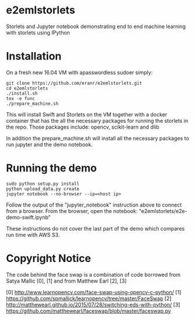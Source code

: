 # e2emlstorlets
Storlets and Jupyter notebook demonstrating end to end machine learning with storlets
using IPython

# Installation
On a fresh new 16.04 VM with apasswordless sudoer simply:

```
git clone https://github.com/eranr/e2emlstorlets.git
cd e2emlstorlets
./install.sh
tox -e func
./prepare_machine.sh
```

This will install Swift and Storlets on the VM together with
a docker container that has the all the necessary packages
for running the storlets in the repo.
Those packages include: opencv, scikit-learn and dlib

In addition the prepare_machine.sh will install all the necessary
packages to run jupyter and the demo notebook.

# Running the demo

```
sudo python setup.py install
python upload_data.py create
jupyter notebook --no-browser --ip=<host ip>
```

Follow the output of the "jupyter_notebook" instruction above
to connect from a browser. From the browser, open the notebook:
"e2emlstorlets/e2e-demo-swift.ipynb"

These instructions do not cover the last part of the demo which
compares run time with AWS S3.

# Copyright Notice
The code behind the face swap is a combination of code borrowed from
Satya Mallic [0], [1] and from Matthew Earl [2], [3]

[0] http://www.learnopencv.com/face-swap-using-opencv-c-python/
[1] https://github.com/spmallick/learnopencv/tree/master/FaceSwap
[2] http://matthewearl.github.io/2015/07/28/switching-eds-with-python/
[3] https://github.com/matthewearl/faceswap/blob/master/faceswap.py

